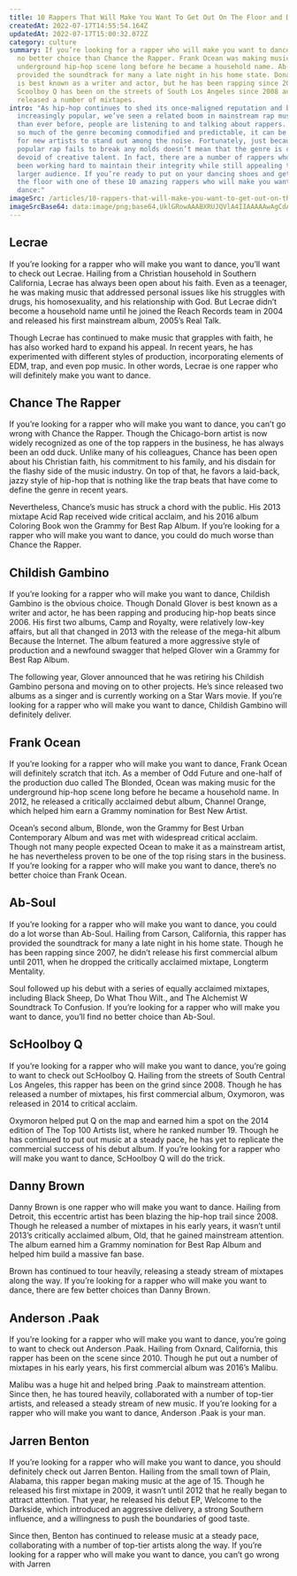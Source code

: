 ```yaml
---
title: 10 Rappers That Will Make You Want To Get Out On The Floor and Dance
createdAt: 2022-07-17T14:55:54.164Z
updatedAt: 2022-07-17T15:00:32.072Z
category: culture
summary: If you’re looking for a rapper who will make you want to dance, there’s
  no better choice than Chance the Rapper. Frank Ocean was making music for the
  underground hip-hop scene long before he became a household name. Ab-Soul has
  provided the soundtrack for many a late night in his home state. Donald Glover
  is best known as a writer and actor, but he has been rapping since 2006.
  Scoolboy Q has been on the streets of South Los Angeles since 2008 and
  released a number of mixtapes.
intro: "As hip-hop continues to shed its once-maligned reputation and become
  increasingly popular, we’ve seen a related boom in mainstream rap music. More
  than ever before, people are listening to and talking about rappers. But with
  so much of the genre becoming commodified and predictable, it can be difficult
  for new artists to stand out among the noise. Fortunately, just because most
  popular rap fails to break any molds doesn’t mean that the genre is completely
  devoid of creative talent. In fact, there are a number of rappers who have
  been working hard to maintain their integrity while still appealing to a
  larger audience. If you’re ready to put on your dancing shoes and get out on
  the floor with one of these 10 amazing rappers who will make you want to
  dance:"
imageSrc: /articles/10-rappers-that-will-make-you-want-to-get-out-on-the-floor-and-dance.png
imageSrcBase64: data:image/png;base64,UklGRowAAABXRUJQVlA4IIAAAAAwAgCdASoKAAoAAUAmJYwCdAYst2zAlboZIAD+/HZQMBgdGibKOUf9+GQB/9dMsH/LZ2obMv6c9etEg5/F64adaCWt/EP9ZLy3Eh24hBGX0i2mXESAagu181Luvjv7hsw5OHxN5g3U9sUzyg3NRjAnaBiC3hOBLSqFvN/mn4AAAA==
---
```


## Lecrae

If you’re looking for a rapper who will make you want to dance, you’ll want to check out Lecrae. Hailing from a Christian household in Southern California, Lecrae has always been open about his faith. Even as a teenager, he was making music that addressed personal issues like his struggles with drugs, his homosexuality, and his relationship with God. But Lecrae didn’t become a household name until he joined the Reach Records team in 2004 and released his first mainstream album, 2005’s Real Talk.

Though Lecrae has continued to make music that grapples with faith, he has also worked hard to expand his appeal. In recent years, he has experimented with different styles of production, incorporating elements of EDM, trap, and even pop music. In other words, Lecrae is one rapper who will definitely make you want to dance.

## Chance The Rapper

If you’re looking for a rapper who will make you want to dance, you can’t go wrong with Chance the Rapper. Though the Chicago-born artist is now widely recognized as one of the top rappers in the business, he has always been an odd duck. Unlike many of his colleagues, Chance has been open about his Christian faith, his commitment to his family, and his disdain for the flashy side of the music industry. On top of that, he favors a laid-back, jazzy style of hip-hop that is nothing like the trap beats that have come to define the genre in recent years.

Nevertheless, Chance’s music has struck a chord with the public. His 2013 mixtape Acid Rap received wide critical acclaim, and his 2016 album Coloring Book won the Grammy for Best Rap Album. If you’re looking for a rapper who will make you want to dance, you could do much worse than Chance the Rapper.

## Childish Gambino

If you’re looking for a rapper who will make you want to dance, Childish Gambino is the obvious choice. Though Donald Glover is best known as a writer and actor, he has been rapping and producing hip-hop beats since 2006. His first two albums, Camp and Royalty, were relatively low-key affairs, but all that changed in 2013 with the release of the mega-hit album Because the Internet. The album featured a more aggressive style of production and a newfound swagger that helped Glover win a Grammy for Best Rap Album.

The following year, Glover announced that he was retiring his Childish Gambino persona and moving on to other projects. He’s since released two albums as a singer and is currently working on a Star Wars movie. If you’re looking for a rapper who will make you want to dance, Childish Gambino will definitely deliver.

## Frank Ocean

If you’re looking for a rapper who will make you want to dance, Frank Ocean will definitely scratch that itch. As a member of Odd Future and one-half of the production duo called The Blonded, Ocean was making music for the underground hip-hop scene long before he became a household name. In 2012, he released a critically acclaimed debut album, Channel Orange, which helped him earn a Grammy nomination for Best New Artist.

Ocean’s second album, Blonde, won the Grammy for Best Urban Contemporary Album and was met with widespread critical acclaim. Though not many people expected Ocean to make it as a mainstream artist, he has nevertheless proven to be one of the top rising stars in the business. If you’re looking for a rapper who will make you want to dance, there’s no better choice than Frank Ocean.

## Ab-Soul

If you’re looking for a rapper who will make you want to dance, you could do a lot worse than Ab-Soul. Hailing from Carson, California, this rapper has provided the soundtrack for many a late night in his home state. Though he has been rapping since 2007, he didn’t release his first commercial album until 2011, when he dropped the critically acclaimed mixtape, Longterm Mentality.

Soul followed up his debut with a series of equally acclaimed mixtapes, including Black Sheep, Do What Thou Wilt., and The Alchemist W Soundtrack To Confusion. If you’re looking for a rapper who will make you want to dance, you’ll find no better choice than Ab-Soul.

## ScHoolboy Q

If you’re looking for a rapper who will make you want to dance, you’re going to want to check out ScHoolboy Q. Hailing from the streets of South Central Los Angeles, this rapper has been on the grind since 2008. Though he has released a number of mixtapes, his first commercial album, Oxymoron, was released in 2014 to critical acclaim.

Oxymoron helped put Q on the map and earned him a spot on the 2014 edition of The Top 100 Artists list, where he ranked number 19. Though he has continued to put out music at a steady pace, he has yet to replicate the commercial success of his debut album. If you’re looking for a rapper who will make you want to dance, ScHoolboy Q will do the trick.

## Danny Brown

Danny Brown is one rapper who will make you want to dance. Hailing from Detroit, this eccentric artist has been blazing the hip-hop trail since 2008. Though he released a number of mixtapes in his early years, it wasn’t until 2013’s critically acclaimed album, Old, that he gained mainstream attention. The album earned him a Grammy nomination for Best Rap Album and helped him build a massive fan base.

Brown has continued to tour heavily, releasing a steady stream of mixtapes along the way. If you’re looking for a rapper who will make you want to dance, there are few better choices than Danny Brown.

## Anderson .Paak

If you’re looking for a rapper who will make you want to dance, you’re going to want to check out Anderson .Paak. Hailing from Oxnard, California, this rapper has been on the scene since 2010. Though he put out a number of mixtapes in his early years, his first commercial album was 2016’s Malibu.

Malibu was a huge hit and helped bring .Paak to mainstream attention. Since then, he has toured heavily, collaborated with a number of top-tier artists, and released a steady stream of new music. If you’re looking for a rapper who will make you want to dance, Anderson .Paak is your man.

## Jarren Benton

If you’re looking for a rapper who will make you want to dance, you should definitely check out Jarren Benton. Hailing from the small town of Plain, Alabama, this rapper began making music at the age of 15. Though he released his first mixtape in 2009, it wasn’t until 2012 that he really began to attract attention. That year, he released his debut EP, Welcome to the Darkside, which introduced an aggressive delivery, a strong Southern influence, and a willingness to push the boundaries of good taste.

Since then, Benton has continued to release music at a steady pace, collaborating with a number of top-tier artists along the way. If you’re looking for a rapper who will make you want to dance, you can’t go wrong with Jarren
